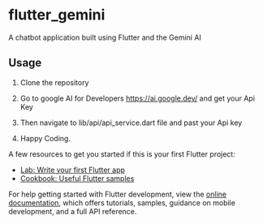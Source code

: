 # flutter_gemini

A chatbot application built using Flutter and the Gemini AI


## Usage

1. Clone the repository

2. Go to google AI for Developers https://ai.google.dev/ and get your Api Key

3. Then navigate to lib/api/api_service.dart file and past your Api key

4. Happy Coding.

A few resources to get you started if this is your first Flutter project:

- [Lab: Write your first Flutter app](https://docs.flutter.dev/get-started/codelab)
- [Cookbook: Useful Flutter samples](https://docs.flutter.dev/cookbook)

For help getting started with Flutter development, view the
[online documentation](https://docs.flutter.dev/), which offers tutorials,
samples, guidance on mobile development, and a full API reference.

